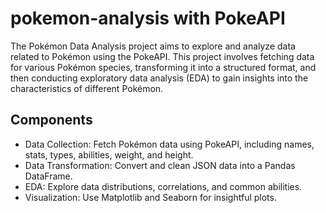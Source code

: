 # pokemon-analysis with PokeAPI

The Pokémon Data Analysis project aims to explore and analyze data related to Pokémon using the PokeAPI. This project involves fetching data for various Pokémon species, transforming it into a structured format, and then conducting exploratory data analysis (EDA) to gain insights into the characteristics of different Pokémon.

## Components
 - Data Collection: Fetch Pokémon data using PokeAPI, including names, stats, types, abilities, weight, and height.
 - Data Transformation: Convert and clean JSON data into a Pandas DataFrame.
 - EDA: Explore data distributions, correlations, and common abilities.
 - Visualization: Use Matplotlib and Seaborn for insightful plots.
